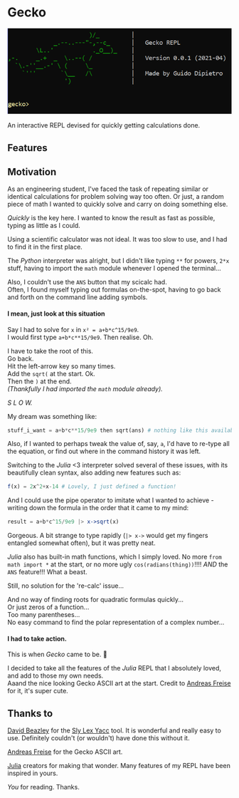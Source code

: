 # Gecko

![REPL intro image](img/intro.PNG)

An interactive REPL devised for quickly getting calculations done.

## Features

<!-- Clean expr syntax -->

<!-- Straightforward piping for verbose expressions -->

<!-- Built-in math functions -->

<!-- Complex numbers -->

<!-- ans -->

<!-- Calc command -->

<!-- Var dump -->

<!-- One-line function definitions TODO -->

## Motivation

As an engineering student, I've faced the task of repeating similar or identical calculations for problem solving way too often. Or just, a random piece of math I wanted to quickly solve and carry on doing something else.  

*Quickly* is the key here. I wanted to know the result as fast as possible, typing as little as I could.  

Using a scientific calculator was not ideal. It was too slow to use, and I had to find it in the first place.  

The *Python* interpreter was alright, but I didn't like typing `**` for powers, `2*x` stuff, having to import the `math` module whenever I opened the terminal...  

Also, I couldn't use the `ANS` button that my scicalc had.  
Often, I found myself typing out formulas on-the-spot, having to go back and forth on the command line adding symbols.  

#### I mean, just look at this situation

Say I had to solve for `x` in `x² = a+b*c^15/9e9`.  
I would first type `a+b*c**15/9e9`. Then realise. Oh.  

I have to take the root of this.  
Go back.  
Hit the left-arrow key so many times.  
Add the `sqrt(` at the start. Ok.  
Then the `)` at the end.  
_(Thankfully I had imported the `math` module already)._   

*S L O W.*

My dream was something like:

```python
stuff_i_want = a+b*c**15/9e9 then sqrt(ans) # nothing like this available
```

Also, if I wanted to perhaps tweak the value of, say, `a`, I'd have to re-type all the equation, or find out where in the command history it was left.

Switching to the *Julia* <3 interpreter solved several of these issues, with its beautifully clean syntax, also adding new features such as:

```julia
f(x) = 2x^2+x-14 # Lovely, I just defined a function!
```

And I could use the pipe operator to imitate what I wanted to achieve - writing down the formula in the order that it came to my mind:

```julia
result = a+b*c^15/9e9 |> x->sqrt(x)
```

Gorgeous. A bit strange to type rapidly (`|> x->` would get my fingers entangled somewhat often), but it was pretty neat.

*Julia* also has built-in math functions, which I simply loved. No more `from math import *` at the start, or no more ugly `cos(radians(thing))`!!!! *AND* the `ANS` feature!!! What a beast.  

Still, no solution for the 're-calc' issue...  

And no way of finding roots for quadratic formulas quickly...  
Or just zeros of a function...  
Too many parentheses...  
No easy command to find the polar representation of a complex number...

#### I had to take action.

This is when *Gecko* came to be. :lizard:

I decided to take all the features of the *Julia* REPL that I absolutely loved, and add to those my own needs.  
Aaand the nice looking Gecko ASCII art at the start. Credit to [Andreas Freise](http://www.ascii-art.de/) for it, it's super cute.  

## Thanks to

[David Beazley](https://www.dabeaz.com/) for the [Sly Lex Yacc](https://github.com/dabeaz/sly) tool. It is wonderful and really easy to use. Definitely couldn't (or wouldn't) have done this without it.

[Andreas Freise](http://www.ascii-art.de/) for the Gecko ASCII art.

[Julia](https://julialang.org/) creators for making that wonder. Many features of my REPL have been inspired in yours.

*You* for reading. Thanks.